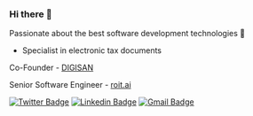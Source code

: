 ### Hi there 👋

Passionate about the best software development technologies :rocket:

- Specialist in electronic tax documents

Co-Founder - [DIGISAN](https://digisan.com.br)

Senior Software Engineer - [roit.ai](https://roit.ai/)


[![Twitter Badge](https://img.shields.io/badge/-@lucasfauk-1ca0f1?style=flat-square&labelColor=1ca0f1&logo=twitter&logoColor=white&link=https://twitter.com/lucasfauk)](https://twitter.com/lucasfauk)
[![Linkedin Badge](https://img.shields.io/badge/-Lucas%20Moreira-blue?style=flat-square&logo=Linkedin&logoColor=white&link=https://www.linkedin.com/in/lucas-moreira)](https://www.linkedin.com/in/lucas-moreira)
[![Gmail Badge](https://img.shields.io/badge/-eskerlucas1@gmail.com-c14438?style=flat-square&logo=Gmail&logoColor=white&link=mailto:eskerlucas1@gmail.com)](mailto:eskerlucas1@gmail.com)

